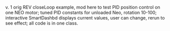  v. 1
 orig REV closeLoop example, mod here to test PID position control on one
 NEO motor; tuned PID constants for unloaded Neo, rotation 10-100;
 interactive SmartDashbd displays current values, user can change, rerun
 to see effect; all code is in one class.
